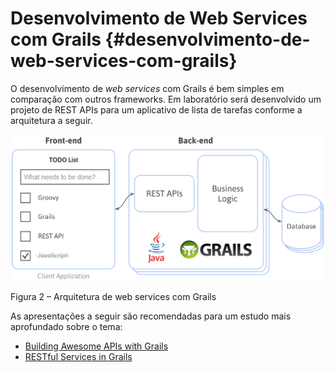 # Desenvolvimento de Web Services com Grails {#desenvolvimento-de-web-services-com-grails}

O desenvolvimento de _web services_ com Grails é bem simples em comparação com outros frameworks. Em laboratório será desenvolvido um projeto de REST APIs para um aplicativo de lista de tarefas conforme a arquitetura a seguir.

![C:\Users\ednardo\AppData\Roaming\Skype\edysegura\media_messaging\media_cache\^DE4892C42B39D4D0B88C1DA6842F156184F15A7BDCCB1E41D7^pimgpsh_fullsize_distr.jpg](assets/cusersednardoappdataroamingsk.png)

Figura 2 – Arquitetura de web services com Grails

As apresentações a seguir são recomendadas para um estudo mais aprofundado sobre o tema:

*   [Building Awesome APIs with Grails](http://www.infoq.com/presentations/grails-api-2014)
*   [RESTful Services in Grails](http://www.infoq.com/presentations/grails-2-3-rest)